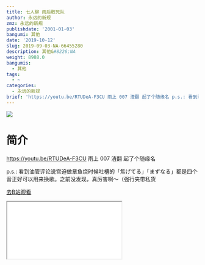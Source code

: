 ```yaml
---
title: 七人聊 雨后敢死队
author: 永远的新规
zmz: 永远的新规
publishdate: '2001-01-03'
bangumi: 其他
date: '2019-10-12'
slug: 2019-09-03-NA-66455280
description: 其他&#8226;NA
weight: 8988.0
bangumis:
  - 其他
tags:
  - ~
categories:
  - 永远的新规
brief: 'https://youtu.be/RTUDeA-F3CU 雨上 007 渣翻 起了个随缘名 p.s.: 看到油管评论说宫迫做章鱼烧时候吐槽的「焦げてる」「まずなる」都是四个音正好可以用来换歌。之前没发现，真厉害啊～（强行夹带私货'
---
```

![](https://raw.githubusercontent.com/tcgriffith/owaraisite/master/static/tmpimg/28968411d6662ecb9c424b7c53a568b415b5a776.jpg.480.jpg)
# 简介  
https://youtu.be/RTUDeA-F3CU
雨上 007
渣翻
起了个随缘名

p.s.: 看到油管评论说宫迫做章鱼烧时候吐槽的「焦げてる」「まずなる」都是四个音正好可以用来换歌。之前没发现，真厉害啊～（强行夹带私货  

[去B站观看](https://www.bilibili.com/video/av66455280/)
<div class ="resp-container"><iframe class="testiframe" src="//player.bilibili.com/player.html?aid=66455280"", scrolling="no", allowfullscreen="true" > </iframe></div> 
